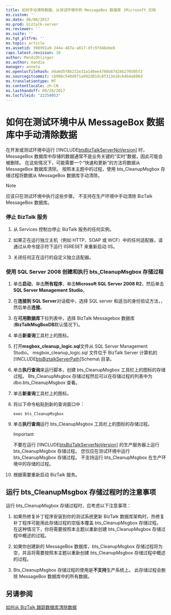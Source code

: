 ```yaml
---
title: 如何手动清除数据，从测试环境中的 MessageBox 数据库 |Microsoft 文档
ms.custom: ''
ms.date: 06/08/2017
ms.prod: biztalk-server
ms.reviewer: ''
ms.suite: ''
ms.tgt_pltfrm: ''
ms.topic: article
ms.assetid: 398991a9-344a-487a-a817-dfc97d48ebe6
caps.latest.revision: 10
author: MandiOhlinger
ms.author: mandia
manager: anneta
ms.openlocfilehash: d4a6d5f8b232e31a140ee4786b87d2bb270505f2
ms.sourcegitcommit: cb908c540d8f1a692d01dc8f313e16cb4b4e696d
ms.translationtype: MT
ms.contentlocale: zh-CN
ms.lasthandoff: 09/20/2017
ms.locfileid: "22254053"
---
```

# <a name="how-to-manually-purge-data-from-the-messagebox-database-in-a-test-environment"></a>如何在测试环境中从 MessageBox 数据库中手动清除数据
在开发或测试环境中运行 [!INCLUDE[btsBizTalkServerNoVersion](../includes/btsbiztalkservernoversion-md.md)] 时，MessageBox 数据库中存储的数据通常不是业务关键的“实时”数据，因此可能会被删除。 在这些情况下，可能需要一个“快速和更新”的方法将数据从 MessageBox 数据库清除。 按照本主题中的过程，使用 bts_CleanupMsgbox 存储过程将数据从 MessageBox 数据库手动清除。  
  
> [!NOTE]
>  应该只在测试环境中执行这些步骤。 不支持在生产环境中手动清除 BizTalk MessageBox 数据库。  
  
### <a name="to-stop-biztalk-services"></a>停止 BizTalk 服务  
  
1.  从 Services 控制台停止 BizTalk 服务的任何实例。  
  
2.  如果正在运行独立主机（例如 HTTP、SOAP 或 WCF）中的任何适配器，请通过从命令提示符下运行 IISRESET 来重新启动 IIS。  
  
3.  关闭任何正在运行的自定义独立适配器。  
  
### <a name="to-create-and-execute-the-btscleanupmsgbox-stored-procedure-using-sql-server-2008"></a>使用 SQL Server 2008 创建和执行 bts_CleanupMsgbox 存储过程  
  
1.  单击**启动**，单击**所有程序**，单击**Microsoft SQL Server 2008 R2**，然后单击**SQL Server Management Studio**。  
  
2.  在**连接到 SQL Server**对话框中，选择 SQL server 和适当的身份验证方法，，然后单击**连接**。  
  
3.  在**可用数据库**下拉列表中，选择 BizTalk Messagebox 数据库 (**BizTalkMsgBoxDB**默认情况下)。  
  
4.  单击**新查询**工具栏上的图标。  
  
5.  打开**msgbox_cleanup_logic.sql**文件从 SQL Server Management Studio。 msgbox_cleanup_logic.sql 文件位于 BizTalk Server 计算机的 [!INCLUDE[btsBiztalkServerPath](../includes/btsbiztalkserverpath-md.md)]Schema\ 目录。  
  
6.  单击**执行查询**来运行脚本，创建 bts_CleanupMsgbox 工具栏上的图标的存储过程。 Bts_CleanupMsgbox 存储过程然后可以在存储过程的列表中为 dbo.bts_CleanupMsgbox 查看。  
  
7.  单击**新查询**工具栏上的图标。  
  
8.  将以下命令粘贴到新的查询窗口中：  
  
    ```  
    exec bts_CleanupMsgbox  
    ```  
  
9. 单击**执行查询**运行 bts_CleanupMsgbox 工具栏上的图标的存储过程。  
  
    > [!IMPORTANT]
    >  不要在运行 [!INCLUDE[btsBizTalkServerNoVersion](../includes/btsbiztalkservernoversion-md.md)] 的生产服务器上运行 bts_CleanupMsgbox 存储过程。 您仅应在测试环境中运行 bts_CleanupMsgbox 存储过程。 不支持运行 bts_CleanupMsgbox 在生产环境中的存储的过程。  
  
10. 根据需要重新启动 BizTalk 服务。  
  
## <a name="considerations-when-running-the-btscleanupmsgbox-stored-procedure"></a>运行 bts_CleanupMsgbox 存储过程时的注意事项  
 运行 bts_CleanupMsgbox 存储过程时，应考虑以下注意事项：  
  
1.  如果热修复补丁程序安装到你的测试系统更新 BizTalk 数据库架构时，热修复补丁程序可能用此存储过程的空版本覆盖 bts_CleanupMsgbox 存储过程。 在这种情况下，你将需要按照本主题以重新创建 bts_CleanupMsgbox 存储过程中概述的过程。  
  
2.  如果你创建新的 MessageBox 数据库，bts_CleanupMsgbox 存储过程将为空，并且将需要按照本主题以重新创建 bts_CleanupMsgbox 存储过程中概述的过程。  
  
3.  Bts_CleanupMsgbox 存储过程的使用是**不支持**生产系统上。 此存储过程会删除 MessageBox 数据库中的所有数据。  
  
## <a name="see-also"></a>另请参阅  
 [如何从 BizTalk 跟踪数据库清除数据](../core/how-to-purge-data-from-the-biztalk-tracking-database.md)